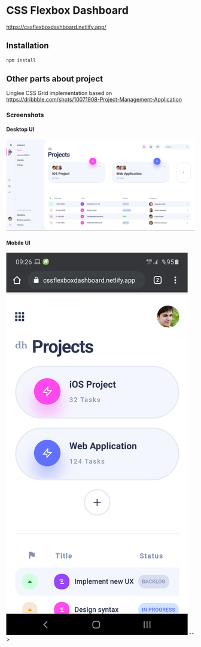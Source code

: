 # CSS Flexbox Dashboard

https://cssflexboxdashboard.netlify.app/

## Installation

```bash
npm install
```

## Other parts about project

Linglee CSS Grid implementation based on https://dribbble.com/shots/10071908-Project-Management-Application

### Screenshots

#### Desktop UI

![Screenshot](https://raw.githubusercontent.com/kenangunen/CSS-Flexbox-Dashboard-Dribbble/master/screenshot/web_UI.png)

#### Mobile UI

![Screenshot](https://raw.githubusercontent.com/kenangunen/CSS-Flexbox-Dashboard-Dribbble/master/screenshot/mobile_UI.png) -->
